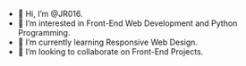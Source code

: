 - 👋 Hi, I’m @JR016.
- 👀 I’m interested in Front-End Web Development and Python Programming.
- 🌱 I’m currently learning Responsive Web Design.
- 💞️ I’m looking to collaborate on Front-End Projects.
